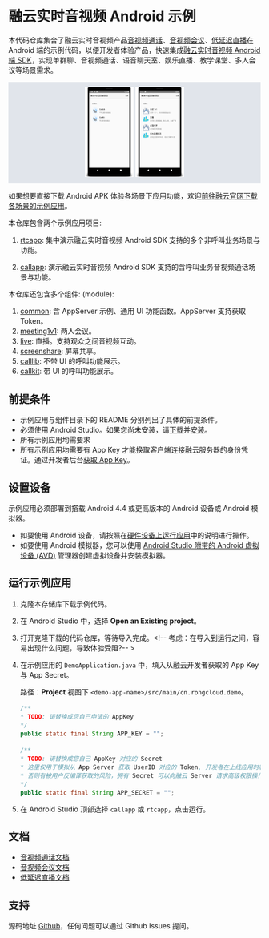 # 融云实时音视频 Android 示例

本代码仓库集合了融云实时音视频产品[音视频通话]、[音视频会议]、[低延迟直播]在 Android 端的示例代码，以便开发者体验产品，快速集成[融云实时音视频 Android 端 SDK]，实现单群聊、音视频通话、语音聊天室、娱乐直播、教学课堂、多人会议等场景需求。

<p align="center" style="background-color: #e1e5eb; padding: 10px; margin-top: 5px; margin-bottom:5px;">
<img src="images/callapp-demo.png" width="20%">
<img src="images/rtcapp-demo.png" width="20%">
</p>

如果想要直接下载 Android APK 体验各场景下应用功能，欢迎[前往融云官网下载各场景的示例应用](https://www.rongcloud.cn/downloads/demo)。

本仓库包含两个示例应用项目: 

1. [rtcapp](callpp): 集中演示融云实时音视频 Android SDK 支持的多个非呼叫业务场景与功能。

1. [callapp](rtcapp): 演示融云实时音视频 Android SDK 支持的含呼叫业务音视频通话场景与功能。

本仓库还包含多个组件: (module): 

1. [common](common): 含 AppServer 示例、通用 UI 功能函数。AppServer 支持获取 Token。
1. [meeting1v1](meeting1v1): 两人会议。
1. [live](live): 直播。支持观众之间音视频互动。
1. [screenshare](screenshare): 屏幕共享。
1. [calllib](calllib): 不带 UI 的呼叫功能展示。
1. [callkit](callkit): 带 UI 的呼叫功能展示。

## 前提条件

* 示例应用与组件目录下的 README 分别列出了具体的前提条件。
* 必须使用 Android Studio。如果您尚未安装，请[下载](https://developer.android.com/studio/index.html)并[安装](https://developer.android.com/studio/install.html?pkg=studio)。
* 所有示例应用均需要求 
* 所有示例应用均需要有 App Key 才能换取客户端连接融云服务器的身份凭证。通过开发者后台[获取 App Key]。

## 设置设备

示例应用必须部署到搭载 Android 4.4 或更高版本的 Android 设备或 Android 模拟器。

* 如要使用 Android 设备，请按照在[硬件设备上运行应用](https://developer.android.com/studio/run/device.html)中的说明进行操作。
* 如要使用 Android 模拟器，您可以使用 [Android Studio 附带的 Android 虚拟设备 (AVD)](https://developer.android.com/studio/run/managing-avds.html) 管理器创建虚拟设备并安装模拟器。

## 运行示例应用

1. 克隆本存储库下载示例代码。
1. 在 Android Studio 中，选择 **Open an Existing project**。
1. 打开克隆下载的代码仓库，等待导入完成。<!-- 考虑：在导入到运行之间，容易出现什么问题，导致体验受阻?-- >
1. 在示例应用的 `DemoApplication.java` 中，填入从融云开发者获取的 App Key 与 App Secret。

    路径：**Project** 视图下 `<demo-app-name>/src/main/cn.rongcloud.demo`。

    ```java
    /**
    * TODO: 请替换成您自己申请的 AppKey
    */
    public static final String APP_KEY = "";
    
    /**
    * TODO: 请替换成您自己 AppKey 对应的 Secret
    * 这里仅用于模拟从 App Server 获取 UserID 对应的 Token, 开发者在上线应用时客户端代码不要存储该 Secret，
    * 否则有被用户反编译获取的风险，拥有 Secret 可以向融云 Server 请求高级权限操作，对应用安全造成恶劣影响。
    */
    public static final String APP_SECRET = "";
    ```

1. 在 Android Studio 顶部选择 `callapp` 或 `rtcapp`，点击运行。

## 文档

- [音视频通话文档]
- [音视频会议文档]
- [低延迟直播文档]

## 支持

源码地址 [Github](https://github.com/rongcloud/rtc-quickdemo-android)，任何问题可以通过 Github Issues 提问。

<!-- License ?-->


<!-- Reference links below -->

<!-- links to official website pages-->

[音视频通话]: https://www.rongcloud.cn/product/call

[音视频会议]: https://www.rongcloud.cn/product/meeting

[低延迟直播]: https://www.rongcloud.cn/product/live

[融云实时音视频 Android 端 SDK]: https://www.rongcloud.cn/downloads

<!-- links to docs -->

[音视频通话文档]: https://docs.rongcloud.cn/v4/5X/views/rtc/call/intro/ability.html

[音视频会议文档]: https://docs.rongcloud.cn/v4/5X/views/rtc/meeting/ios/intro/intro.html

[低延迟直播文档]: https://docs.rongcloud.cn/v4/5X/views/rtc/livevideo/ios/intro/intro.html

<!-- links to ops -->

[获取 App Key]: https://developer.rongcloud.cn/app/appkey/